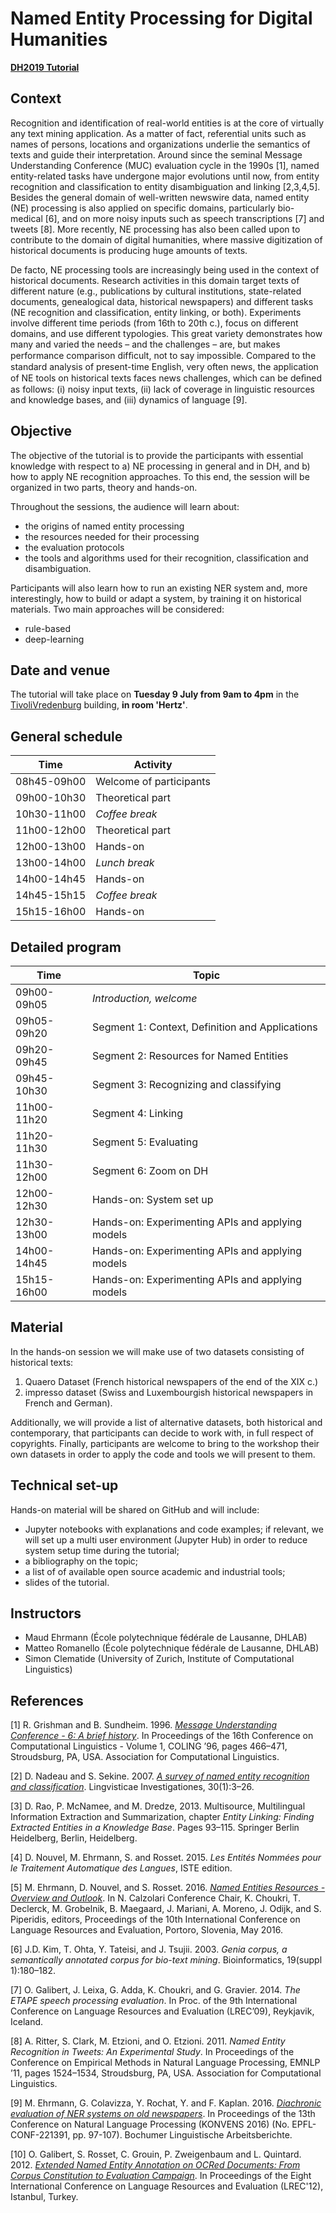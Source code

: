 # Named Entity Processing for Digital Humanities 
       
**[DH2019 Tutorial](https://www.conftool.pro/dh2019/index.php?page=browseSessions&form_session=568&presentations=show)**

## Context

Recognition and identification of real-world entities is at the core of virtually any text mining application. As a matter of fact, referential units such as names of persons, locations and organizations underlie the semantics of texts and guide their interpretation. Around since the seminal Message Understanding Conference (MUC) evaluation cycle in the 1990s [1], named entity-related tasks have undergone major evolutions until now, from entity recognition and classification to entity disambiguation and linking [2,3,4,5]. Besides the general domain of well-written newswire data, named entity (NE) processing is also applied on specific domains, particularly bio-medical [6], and on more noisy inputs such as speech transcriptions [7] and tweets [8]. More recently, NE processing has also been called upon to contribute to the domain of digital humanities, where massive digitization of historical documents is producing huge amounts of texts.

De facto, NE processing tools are increasingly being used in the context of historical documents. Research activities in this domain target texts of different nature (e.g., publications by cultural institutions, state-related documents, genealogical data, historical newspapers) and different tasks (NE recognition and classification, entity linking, or both). Experiments involve different time periods (from 16th to 20th c.), focus on different domains, and use different typologies. This great variety demonstrates how many and varied the needs – and the challenges – are, but makes performance comparison difﬁcult, not to say impossible. Compared to the standard analysis of present-time English, very often news, the application of NE tools on historical texts faces news challenges, which can be deﬁned as follows: (i) noisy input texts, (ii) lack of coverage in linguistic resources and knowledge bases, and (iii) dynamics of language [9].

## Objective

The objective of the tutorial is to provide the participants with essential knowledge with respect to a) NE processing in general and in DH, and b) how to apply NE recognition approaches. To this end, the session will be organized in two parts, theory and hands-on.

Throughout the sessions, the audience will learn about:
- the origins of named entity processing
- the resources needed for their processing
- the evaluation protocols
- the tools and algorithms used for their recognition, classification and disambiguation.

Participants will also learn how to run an existing NER system and, more interestingly, how to build or adapt a system, by training it on historical materials. Two main approaches will be considered:
- rule-based
- deep-learning

## Date and venue

The tutorial will take place on **Tuesday 9 July from 9am to 4pm** in the [TivoliVredenburg](https://www.tivolivredenburg.nl/english/) building, **in room 'Hertz'**.

## General schedule

| Time        | Activity                |
| ----------- | ----------------------- |
| 08h45-09h00 | Welcome of participants |
| 09h00-10h30 | Theoretical part        |
| 10h30-11h00 | *Coffee break*          |
| 11h00-12h00 | Theoretical part        |
| 12h00-13h00 | Hands-on                |
| 13h00-14h00 | *Lunch break*           |
| 14h00-14h45 | Hands-on                |
| 14h45-15h15 | *Coffee break*          |
| 15h15-16h00 | Hands-on                |

## Detailed program

| Time        | Topic                                            |
| ----------- | ------------------------------------------------ |
| 09h00-09h05 | *Introduction, welcome*                          |
| 09h05-09h20 | Segment 1: Context, Definition and Applications  |
| 09h20-09h45 | Segment 2: Resources for Named Entities          |
| 09h45-10h30 | Segment 3: Recognizing and classifying           |
| 11h00-11h20 | Segment 4: Linking                               |
| 11h20-11h30 | Segment 5: Evaluating                            |
| 11h30-12h00 | Segment 6: Zoom on DH                            |
| 12h00-12h30 | Hands-on: System set up                          |
| 12h30-13h00 | Hands-on: Experimenting APIs and applying models |
| 14h00-14h45 | Hands-on: Experimenting APIs and applying models |
| 15h15-16h00 | Hands-on: Experimenting APIs and applying models |


## Material

In the hands-on session we will make use of two datasets consisting of historical texts:
1. Quaero Dataset (French historical newspapers of the end of the XIX c.)
2. impresso dataset (Swiss and Luxembourgish historical newspapers in French and German).

Additionally, we will provide a list of alternative datasets, both historical and contemporary, that participants can decide to work with, in full respect of copyrights. Finally, participants are welcome to bring to the workshop their own datasets in order to apply the code and tools we will present to them.

## Technical set-up

Hands-on material will be shared on GitHub and will include:
- Jupyter notebooks with explanations and code examples; if relevant, we will set up a multi user environment (Jupyter Hub) in order to reduce system setup time during the tutorial;
- a bibliography on the topic;
- a list of of available open source academic and industrial tools;
- slides of the tutorial.

## Instructors

- Maud Ehrmann (École polytechnique fédérale de Lausanne, DHLAB)
- Matteo Romanello (École polytechnique fédérale de Lausanne, DHLAB)
- Simon Clematide (University of Zurich, Institute of Computational Linguistics)

## References

[1] R. Grishman and B. Sundheim. 1996. [*Message Understanding Conference - 6: A brief history*](https://www.aclweb.org/anthology/C96-1079). In Proceedings of the 16th Conference on Computational Linguistics - Volume 1, COLING ’96, pages 466–471, Stroudsburg, PA, USA. Association for Computational Linguistics.

[2] D. Nadeau and S. Sekine. 2007. [*A survey of named entity recognition and classification*](https://www.jbe-platform.com/content/journals/10.1075/li.30.1.03nad). Lingvisticae Investigationes, 30(1):3–26.

[3] D. Rao, P. McNamee, and M. Dredze, 2013. Multisource, Multilingual Information Extraction and Summarization, chapter *Entity Linking: Finding Extracted Entities in a Knowledge Base*. Pages 93–115. Springer Berlin Heidelberg, Berlin, Heidelberg.

[4] D. Nouvel, M. Ehrmann, S. and Rosset. 2015. *Les Entités Nommées pour le Traitement Automatique des Langues*, ISTE edition.

[5] M. Ehrmann, D. Nouvel, and S. Rosset. 2016. [*Named Entities Resources - Overview and Outlook*](https://infoscience.epfl.ch/record/218493). In N. Calzolari Conference Chair, K. Choukri, T. Declerck, M. Grobelnik, B. Maegaard, J. Mariani, A. Moreno, J. Odijk, and S. Piperidis, editors, Proceedings of the 10th International Conference on Language Resources and Evaluation, Portoro, Slovenia, May 2016.

[6] J.D. Kim, T. Ohta, Y. Tateisi, and J. Tsujii. 2003. *Genia corpus, a semantically annotated corpus for bio-text mining*. Bioinformatics, 19(suppl 1):180–182.

[7] O. Galibert, J. Leixa, G. Adda, K. Choukri, and G. Gravier. 2014. *The ETAPE speech processing evaluation*. In Proc. of the 9th International Conference on Language Resources and Evaluation (LREC’09), Reykjavik, Iceland.

[8] A. Ritter, S. Clark, M. Etzioni, and O. Etzioni. 2011. *Named Entity Recognition in Tweets: An Experimental Study*. In Proceedings of the Conference on Empirical Methods in Natural Language Processing, EMNLP ’11, pages 1524–1534, Stroudsburg, PA, USA. Association for Computational Linguistics.

[9] M. Ehrmann, G. Colavizza, Y. Rochat, Y. and F. Kaplan. 2016. [*Diachronic evaluation of NER systems on old newspapers*](https://infoscience.epfl.ch/record/221391). In Proceedings of the 13th Conference on Natural Language Processing (KONVENS 2016) (No. EPFL-CONF-221391, pp. 97-107). Bochumer Linguistische Arbeitsberichte.

[10] O. Galibert, S. Rosset, C. Grouin, P. Zweigenbaum and L. Quintard. 2012. [*Extended Named Entity Annotation on OCRed Documents: From Corpus Constitution to Evaluation Campaign*](http://www.lrec-conf.org/proceedings/lrec2012/summaries/343.html). In Proceedings of the Eight International Conference on Language Resources and Evaluation (LREC'12), Istanbul, Turkey.
